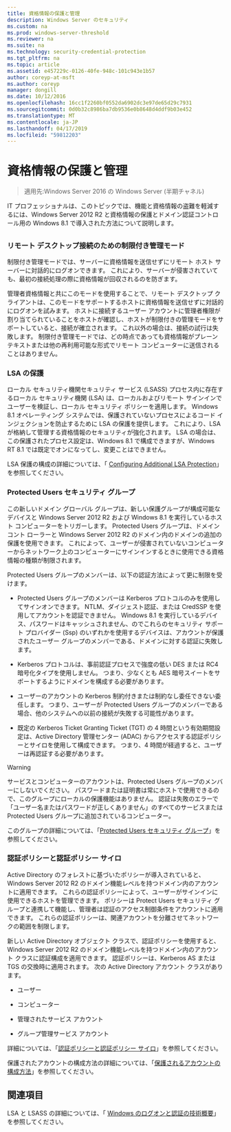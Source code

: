 ```yaml
---
title: 資格情報の保護と管理
description: Windows Server のセキュリティ
ms.custom: na
ms.prod: windows-server-threshold
ms.reviewer: na
ms.suite: na
ms.technology: security-credential-protection
ms.tgt_pltfrm: na
ms.topic: article
ms.assetid: e457229c-0126-40fe-948c-101c943e1b57
author: coreyp-at-msft
ms.author: coreyp
manager: dongill
ms.date: 10/12/2016
ms.openlocfilehash: 16cc1f2260bf0552da6902dc3e97de65d29c7931
ms.sourcegitcommit: 0d0b32c8986ba7db9536e0b8648d4ddf9b03e452
ms.translationtype: MT
ms.contentlocale: ja-JP
ms.lasthandoff: 04/17/2019
ms.locfileid: "59812203"
---
```

# <a name="credentials-protection-and-management"></a>資格情報の保護と管理

>適用先:Windows Server 2016 の Windows Server (半期チャネル)

IT プロフェッショナルは、このトピックでは、機能と資格情報の盗難を軽減するには、Windows Server 2012 R2 と資格情報の保護とドメイン認証コントロール用の Windows 8.1 で導入された方法について説明します。

## <a name="BKMK_CredentialsProtectionManagement"></a>
### <a name="restricted-admin-mode-for-remote-desktop-connection"></a>リモート デスクトップ接続のための制限付き管理モード
制限付き管理モードでは、サーバーに資格情報を送信せずにリモート ホスト サーバーに対話的にログオンできます。 これにより、サーバーが侵害されていても、最初の接続処理の際に資格情報が回収されるのを防ぎます。

管理者資格情報と共にこのモードを使用することで、リモート デスクトップ クライアントは、このモードをサポートするホストに資格情報を送信せずに対話的にログオンを試みます。 ホストに接続するユーザー アカウントに管理者権限が割り当てられていることをホストが確認し、ホストが制限付きの管理モードをサポートしていると、接続が確立されます。 これ以外の場合は、接続の試行は失敗します。 制限付き管理モードでは、どの時点であっても資格情報がプレーンテキストまたは他の再利用可能な形式でリモート コンピューターに送信されることはありません。

### <a name="lsa-protection"></a>LSA の保護
ローカル セキュリティ機関セキュリティ サービス (LSASS) プロセス内に存在するローカル セキュリティ機関 (LSA) は、ローカルおよびリモート サインインでユーザーを検証し、ローカル セキュリティ ポリシーを適用します。 Windows 8.1 オペレーティング システムでは、保護されていないプロセスによるコード インジェクションを防止するために LSA の保護を提供します。 これにより、LSA が格納して管理する資格情報のセキュリティが強化されます。 LSA の場合は、この保護されたプロセス設定は、Windows 8.1 で構成できますが、Windows RT 8.1 では既定でオンになってし、変更ことはできません。

LSA 保護の構成の詳細については、「 [Configuring Additional LSA Protection](configuring-additional-lsa-protection.md)」を参照してください。

### <a name="protected-users-security-group"></a>Protected Users セキュリティ グループ
この新しいドメイン グローバル グループは、新しい保護グループが構成可能なデバイスと Windows Server 2012 R2 および Windows 8.1 を実行しているホスト コンピューターをトリガーします。 Protected Users グループは、ドメイン コント ローラーと Windows Server 2012 R2 のドメイン内のドメインの追加の保護を使用できます。 これによって、ユーザーが侵害されていないコンピューターからネットワーク上のコンピューターにサインインするときに使用できる資格情報の種類が制限されます。

Protected Users グループのメンバーは、以下の認証方法によって更に制限を受けます。

-   Protected Users グループのメンバーは Kerberos プロトコルのみを使用してサインオンできます。 NTLM、ダイジェスト認証、または CredSSP を使用してアカウントを認証できません。 Windows 8.1 を実行しているデバイス、パスワードはキャッシュされません、のでこれらのセキュリティ サポート プロバイダー (Ssp) のいずれかを使用するデバイスは、アカウントが保護されたユーザー グループのメンバーである、ドメインに対する認証に失敗します。

-   Kerberos プロトコルは、事前認証プロセスで強度の低い DES または RC4 暗号化タイプを使用しません。 つまり、少なくとも AES 暗号スイートをサポートするようにドメインを構成する必要があります。

-   ユーザーのアカウントの Kerberos 制約付きまたは制約なし委任できない委任します。 つまり、ユーザーが Protected Users グループのメンバーである場合、他のシステムへの以前の接続が失敗する可能性があります。

-   既定の Kerberos Ticket Granting Ticket (TGT) の 4 時間という有効期間設定は、Active Directory 管理センター (ADAC) からアクセスする認証ポリシーとサイロを使用して構成できます。 つまり、4 時間が経過すると、ユーザーは再認証する必要があります。

> [!WARNING]
> サービスとコンピューターのアカウントは、Protected Users グループのメンバーにしないでください。 パスワードまたは証明書は常にホストで使用できるので、このグループにローカルの保護機能はありません。 認証は失敗のエラーで「ユーザー名またはパスワードが正しくありません」のすべてのサービスまたは Protected Users グループに追加されているコンピューター。

このグループの詳細については、「[Protected Users セキュリティ グループ](protected-users-security-group.md)」を参照してください。

### <a name="authentication-policy-and-authentication-policy-silos"></a>認証ポリシーと認証ポリシー サイロ
Active Directory のフォレストに基づいたポリシーが導入されていると、Windows Server 2012 R2 のドメイン機能レベルを持つドメイン内のアカウントに適用できます。 これらの認証ポリシーによって、ユーザーがサインインに使用できるホストを管理できます。 ポリシーは Protect Users セキュリティ グループと連携して機能し、管理者は認証のアクセス制御条件をアカウントに適用できます。 これらの認証ポリシーは、関連アカウントを分離させてネットワークの範囲を制限します。

新しい Active Directory オブジェクト クラスで、認証ポリシーを使用すると、Windows Server 2012 R2 のドメイン機能レベルを持つドメイン内のアカウント クラスに認証構成を適用できます。 認証ポリシーは、Kerberos AS または TGS の交換時に適用されます。 次の Active Directory アカウント クラスがあります。

-   ユーザー

-   コンピューター

-   管理されたサービス アカウント

-   グループ管理サービス アカウント

詳細については、「[認証ポリシーと認証ポリシー サイロ](authentication-policies-and-authentication-policy-silos.md)」を参照してください。

保護されたアカウントの構成方法の詳細については、「[保護されるアカウントの構成方法](how-to-configure-protected-accounts.md)」を参照してください。

## <a name="see-also"></a>関連項目
LSA と LSASS の詳細については、「 [Windows のログオンと認証の技術概要](https://technet.microsoft.com/library/dn169029(v=ws.10).aspx)」を参照してください。



